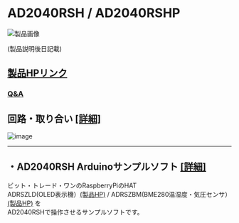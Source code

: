 # AD2040RSH / AD2040RSHP

![製品画像]()

(製品説明後日記載)


## [製品HPリンク](http://bit-trade-one.co.jp/) 

### [Q&A](FAQ.md)

## 回路・取り合い [[詳細]](https://github.com/bit-trade-one/AD2040RSH/tree/master/Schematics)

![image](https://user-images.githubusercontent.com/85532743/233530554-eda2b542-c3a8-4a64-9953-d47fe261d8ba.png)


---

## ・AD2040RSH Arduinoサンプルソフト  [[詳細]](https://github.com/bit-trade-one/AD2040RSH/tree/master/sample_source)

ビット・トレード・ワンのRaspberryPiのHAT  
ADRSZLD(OLED表示機）[(製品HP)](https://bit-trade-one.co.jp/adrszld/)  / ADRSZBM(BME280温湿度・気圧センサ）[(製品HP)](https://bit-trade-one.co.jp/product/module/adrszbm/) を  
AD2040RSHで操作させるサンプルソフトです。
